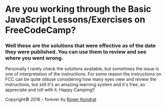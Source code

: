 <h1>Are you working through the Basic JavaScript Lessons/Exercises on FreeCodeCamp?</h1>
<h3>Well these are the solutions that were effective as of the date they were published. You can use them to review and see where you went wrong.</h3>
<p>Personally I rarely check the solutions available, but sometimes the issue is one of interpretation of the instructions. For some reason the instructions on FCC can be quite obtuse considering how many eyes view and review the instructions, but still it's an amazing learning system and it's free, so appreciate and roll with it. Happy Camping!!</p>

Copyright&copy; 2016 - forever by <a href="http://rogerkondrat.com" rel="author">Roger Kondrat</a>
